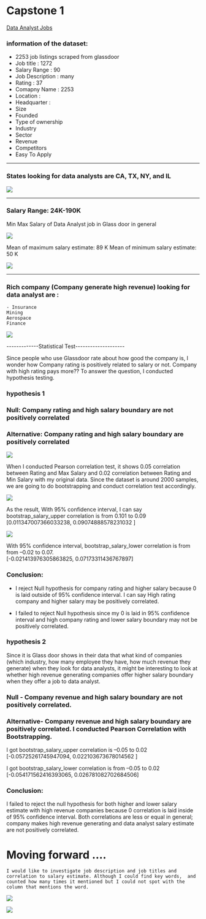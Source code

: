 # Capstone 1

[Data Analyst Jobs](https://www.kaggle.com/andrewmvd/data-analyst-jobs)

### information of the dataset:
  - 2253 job listings scraped from glassdoor
  - Job title :  1272
  - Salary Range :  90 
  - Job Description :  many
  - Rating : 37
  - Comapny Name : 2253
  - Location : 
  - Headquarter : 
  - Size
  - Founded
  - Type of ownership
  - Industry
  - Sector
  - Revenue
  - Competitors 
  - Easy To Apply


---------------------------- 


### States looking for data analysts are CA, TX, NY, and IL 

![](img/1.data_analysts_job_demand.png)



---------------------------- 

### Salary Range: 24K-190K  

Min Max Salary of Data Analyst job in Glass door in general  

![](img/states_median.png)

Mean of maximum salary estimate: 89 K 
Mean of minimum salary estimate:  50 K  

![](img/min_max_salary.png)

---------------------------- 

### Rich company (Company generate high revenue) looking for data analyst are : 

	- Insurance 
    Mining 
    Aerospace 
    Finance 

![](img/Revenue_of_Industry_Sectors_demanding_Data_Analyst.png)

-------------Statistical Test-------------------- 

Since people who use Glassdoor rate about how good the company is, I wonder how Company rating is positively related to salary or not. Company with high rating pays more??  To answer the question, I conducted hypothesis testing.  
 

### hypothesis 1  
    
  ### Null: Company rating and high salary boundary are not positively correlated 
  ### Alternative: Company rating and high salary boundary are positively correlated 


![](img/rating_salary_corr.png)


When I conducted Pearson correlation test, it shows 0.05 correlation between Rating and Max Salary and 0.02 correlation between Rating and Min Salary with my original data. Since the dataset is around 2000 samples, we are going to do bootstrapping and conduct correlation test accordingly. 
 

![](img/10.95CI_rating_upper_salary.jpg)

As the result, With 95% confidence interval, I can say bootstrap_salary_upper correlation is from  0.101 to 0.09  
 [0.011347007366033238, 0.09074888578231032 ] 

![](img/11.95CI_rating_lower_salary.jpg)

With 95% confidence interval,  bootstrap_salary_lower correlation is from from –0.02 to 0.07.  
[-0.021413976305863825, 0.07173311436767897] 

 

### Conclusion:  

* I reject Null hypothesis for company rating and higher salary because  0 is laid outside of 95% confidence interval. I can say High rating company and higher salary may be positively correlated.  

* I failed to reject Null hypothesis since my 0 is laid in 95% confidence interval  and high company rating and lower salary boundary may not be positively correlated. 

 

 

### hypothesis 2  

Since it is Glass door shows in their data that what kind of companies (which industry, how many employee they have, how much revenue they generate)  when they look for data analysts, it might be interesting to look at whether high revenue generating companies offer higher salary boundary when they offer a job to data analyst.  

 

### Null - Company revenue and high salary boundary are not positively correlated.  
### Alternative- Company revenue and high salary boundary are positively correlated. I conducted Pearson Correlation with Bootstrapping.  

I got bootstrap_salary_upper correlation is –0.05 to 0.02 
[-0.05725261745947094, 0.022103673678014562 ] 

I got bootstrap_salary_lower correlation is from –0.05 to 0.02 
[-0.054171562416393065, 0.026781082702684506]  



### Conclusion:  

I failed to reject the null hypothesis for both higher and lower salary estimate with high revenue companies because 0 correlation is laid inside of 95% confidence interval.  Both correlations are less or equal in general; company makes high revenue generating and data analyst salary estimate are not positively correlated.   


# Moving forward …. 

	I would like to investigate job description and job titles and correlation to salary estimate. Although I could find key words,  and counted how many times it mentioned but I could not spot with the column that mentions the word.       






![](img/minmaxsal.png)

![](img/stateanddemand.png)



